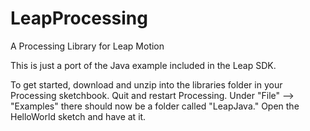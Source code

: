 LeapProcessing
==============

A Processing Library for Leap Motion

This is just a port of the Java example included in the Leap SDK.

To get started, download and unzip into the libraries folder in your Processing sketchbook. Quit and restart Processing. Under "File" --> "Examples" there should now be a folder called "LeapJava." Open the HelloWorld sketch and have at it.
